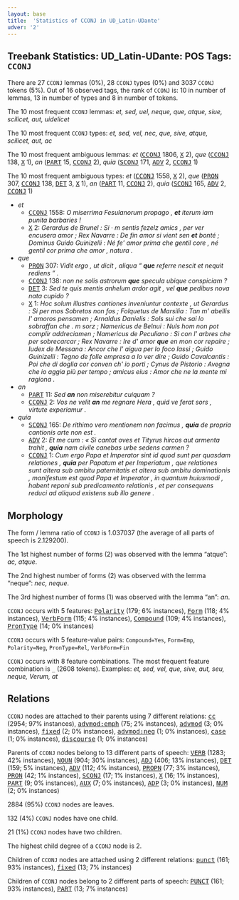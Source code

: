 ```yaml
---
layout: base
title:  'Statistics of CCONJ in UD_Latin-UDante'
udver: '2'
---
```


## Treebank Statistics: UD_Latin-UDante: POS Tags: `CCONJ`

There are 27 `CCONJ` lemmas (0%), 28 `CCONJ` types (0%) and 3037 `CCONJ` tokens (5%).
Out of 16 observed tags, the rank of `CCONJ` is: 10 in number of lemmas, 13 in number of types and 8 in number of tokens.

The 10 most frequent `CCONJ` lemmas: <em>et, sed, uel, neque, que, atque, siue, scilicet, aut, uidelicet</em>

The 10 most frequent `CCONJ` types:  <em>et, sed, vel, nec, que, sive, atque, scilicet, aut, ac</em>

The 10 most frequent ambiguous lemmas: <em>et</em> (<tt><a href="la_udante-pos-CCONJ.html">CCONJ</a></tt> 1806, <tt><a href="la_udante-pos-X.html">X</a></tt> 2), <em>que</em> (<tt><a href="la_udante-pos-CCONJ.html">CCONJ</a></tt> 138, <tt><a href="la_udante-pos-X.html">X</a></tt> 1), <em>an</em> (<tt><a href="la_udante-pos-PART.html">PART</a></tt> 15, <tt><a href="la_udante-pos-CCONJ.html">CCONJ</a></tt> 2), <em>quia</em> (<tt><a href="la_udante-pos-SCONJ.html">SCONJ</a></tt> 171, <tt><a href="la_udante-pos-ADV.html">ADV</a></tt> 2, <tt><a href="la_udante-pos-CCONJ.html">CCONJ</a></tt> 1)

The 10 most frequent ambiguous types:  <em>et</em> (<tt><a href="la_udante-pos-CCONJ.html">CCONJ</a></tt> 1558, <tt><a href="la_udante-pos-X.html">X</a></tt> 2), <em>que</em> (<tt><a href="la_udante-pos-PRON.html">PRON</a></tt> 307, <tt><a href="la_udante-pos-CCONJ.html">CCONJ</a></tt> 138, <tt><a href="la_udante-pos-DET.html">DET</a></tt> 3, <tt><a href="la_udante-pos-X.html">X</a></tt> 1), <em>an</em> (<tt><a href="la_udante-pos-PART.html">PART</a></tt> 11, <tt><a href="la_udante-pos-CCONJ.html">CCONJ</a></tt> 2), <em>quia</em> (<tt><a href="la_udante-pos-SCONJ.html">SCONJ</a></tt> 165, <tt><a href="la_udante-pos-ADV.html">ADV</a></tt> 2, <tt><a href="la_udante-pos-CCONJ.html">CCONJ</a></tt> 1)


* <em>et</em>
  * <tt><a href="la_udante-pos-CCONJ.html">CCONJ</a></tt> 1558: <em>O miserrima Fesulanorum propago , <b>et</b> iterum iam punita barbaries !</em>
  * <tt><a href="la_udante-pos-X.html">X</a></tt> 2: <em>Gerardus de Brunel : Si · m sentis fezelz amics , per ver encusera amor ; Rex Navarre : De fin amor si vient sen <b>et</b> bonté ; Dominus Guido Guinizelli : Né fe' amor prima che gentil core , né gentil cor prima che amor , natura .</em>
* <em>que</em>
  * <tt><a href="la_udante-pos-PRON.html">PRON</a></tt> 307: <em>Vidit ergo , ut dicit , aliqua “ <b>que</b> referre nescit et nequit rediens ” .</em>
  * <tt><a href="la_udante-pos-CCONJ.html">CCONJ</a></tt> 138: <em>non ne solis astrorum <b>que</b> specula ubique conspiciam ?</em>
  * <tt><a href="la_udante-pos-DET.html">DET</a></tt> 3: <em>Sed te quis mentis anhelum ardor agit , vel <b>que</b> pedibus nova nata cupido ?</em>
  * <tt><a href="la_udante-pos-X.html">X</a></tt> 1: <em>Hoc solum illustres cantiones inveniuntur contexte , ut Gerardus : Si per mos Sobretos non fos ; Folquetus de Marsilia : Tan m' abellis l' amoros pensamen ; Arnaldus Danielis : Sols sui che sai lo sobraffan che . m sorz ; Namericus de Belnui : Nuls hom non pot complir addreciamen ; Namericus de Peculiano : Si con l' arbres che per sobrecarcar ; Rex Navarre : Ire d' amor <b>que</b> en mon cor repaire ; Iudex de Messana : Ancor che l' aigua per lo foco lassi ; Guido Guinizelli : Tegno de folle empresa a lo ver dire ; Guido Cavalcantis : Poi che di doglia cor conven ch' io porti ; Cynus de Pistorio : Avegna che io aggia più per tempo ; amicus eius : Amor che ne la mente mi ragiona .</em>
* <em>an</em>
  * <tt><a href="la_udante-pos-PART.html">PART</a></tt> 11: <em>Sed <b>an</b> non miserebitur cuiquam ?</em>
  * <tt><a href="la_udante-pos-CCONJ.html">CCONJ</a></tt> 2: <em>Vos ne velit <b>an</b> me regnare Hera , quid ve ferat sors , virtute experiamur .</em>
* <em>quia</em>
  * <tt><a href="la_udante-pos-SCONJ.html">SCONJ</a></tt> 165: <em>De rithimo vero mentionem non facimus , <b>quia</b> de propria cantionis arte non est .</em>
  * <tt><a href="la_udante-pos-ADV.html">ADV</a></tt> 2: <em>Et me cum : « Si cantat oves et Tityrus hircos aut armenta trahit , <b>quia</b> nam civile canebas urbe sedens carmen ?</em>
  * <tt><a href="la_udante-pos-CCONJ.html">CCONJ</a></tt> 1: <em>Cum ergo Papa et Imperator sint id quod sunt per quasdam relationes , <b>quia</b> per Papatum et per Imperiatum , que relationes sunt altera sub ambitu paternitatis et altera sub ambitu dominationis , manifestum est quod Papa et Imperator , in quantum huiusmodi , habent reponi sub predicamento relationis , et per consequens reduci ad aliquod existens sub illo genere .</em>

## Morphology

The form / lemma ratio of `CCONJ` is 1.037037 (the average of all parts of speech is 2.129200).

The 1st highest number of forms (2) was observed with the lemma “atque”: <em>ac, atque</em>.

The 2nd highest number of forms (2) was observed with the lemma “neque”: <em>nec, neque</em>.

The 3rd highest number of forms (1) was observed with the lemma “an”: <em>an</em>.

`CCONJ` occurs with 5 features: <tt><a href="la_udante-feat-Polarity.html">Polarity</a></tt> (179; 6% instances), <tt><a href="la_udante-feat-Form.html">Form</a></tt> (118; 4% instances), <tt><a href="la_udante-feat-VerbForm.html">VerbForm</a></tt> (115; 4% instances), <tt><a href="la_udante-feat-Compound.html">Compound</a></tt> (109; 4% instances), <tt><a href="la_udante-feat-PronType.html">PronType</a></tt> (14; 0% instances)

`CCONJ` occurs with 5 feature-value pairs: `Compound=Yes`, `Form=Emp`, `Polarity=Neg`, `PronType=Rel`, `VerbForm=Fin`

`CCONJ` occurs with 8 feature combinations.
The most frequent feature combination is `_` (2608 tokens).
Examples: <em>et, sed, vel, que, sive, aut, seu, neque, Verum, at</em>


## Relations

`CCONJ` nodes are attached to their parents using 7 different relations: <tt><a href="la_udante-dep-cc.html">cc</a></tt> (2954; 97% instances), <tt><a href="la_udante-dep-advmod-emph.html">advmod:emph</a></tt> (75; 2% instances), <tt><a href="la_udante-dep-advmod.html">advmod</a></tt> (3; 0% instances), <tt><a href="la_udante-dep-fixed.html">fixed</a></tt> (2; 0% instances), <tt><a href="la_udante-dep-advmod-neg.html">advmod:neg</a></tt> (1; 0% instances), <tt><a href="la_udante-dep-case.html">case</a></tt> (1; 0% instances), <tt><a href="la_udante-dep-discourse.html">discourse</a></tt> (1; 0% instances)

Parents of `CCONJ` nodes belong to 13 different parts of speech: <tt><a href="la_udante-pos-VERB.html">VERB</a></tt> (1283; 42% instances), <tt><a href="la_udante-pos-NOUN.html">NOUN</a></tt> (904; 30% instances), <tt><a href="la_udante-pos-ADJ.html">ADJ</a></tt> (406; 13% instances), <tt><a href="la_udante-pos-DET.html">DET</a></tt> (159; 5% instances), <tt><a href="la_udante-pos-ADV.html">ADV</a></tt> (112; 4% instances), <tt><a href="la_udante-pos-PROPN.html">PROPN</a></tt> (77; 3% instances), <tt><a href="la_udante-pos-PRON.html">PRON</a></tt> (42; 1% instances), <tt><a href="la_udante-pos-SCONJ.html">SCONJ</a></tt> (17; 1% instances), <tt><a href="la_udante-pos-X.html">X</a></tt> (16; 1% instances), <tt><a href="la_udante-pos-PART.html">PART</a></tt> (9; 0% instances), <tt><a href="la_udante-pos-AUX.html">AUX</a></tt> (7; 0% instances), <tt><a href="la_udante-pos-ADP.html">ADP</a></tt> (3; 0% instances), <tt><a href="la_udante-pos-NUM.html">NUM</a></tt> (2; 0% instances)

2884 (95%) `CCONJ` nodes are leaves.

132 (4%) `CCONJ` nodes have one child.

21 (1%) `CCONJ` nodes have two children.

The highest child degree of a `CCONJ` node is 2.

Children of `CCONJ` nodes are attached using 2 different relations: <tt><a href="la_udante-dep-punct.html">punct</a></tt> (161; 93% instances), <tt><a href="la_udante-dep-fixed.html">fixed</a></tt> (13; 7% instances)

Children of `CCONJ` nodes belong to 2 different parts of speech: <tt><a href="la_udante-pos-PUNCT.html">PUNCT</a></tt> (161; 93% instances), <tt><a href="la_udante-pos-PART.html">PART</a></tt> (13; 7% instances)

